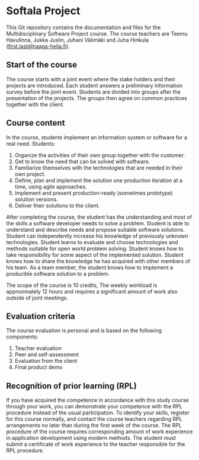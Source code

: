 # Softala Project

This Git repository contains the documentation and files for the Multidisciplinary Software Project course. The course teachers are Teemu Havulinna, Jukka Juslin, Juhani Välimäki and Juha Hinkula (first.last@haaga-helia.fi).

## Start of the course

The course starts with a joint event where the stake holders and their projects are introduced. Each student answers a preliminary information survey before the joint event. Students are divided into groups after the presentation of the projects. The groups then agree on common practices together with the client.

## Course content

In the course, students implement an information system or software for a real need. Students:

1. Organize the activities of their own group together with the customer.
2. Get to know the need that can be solved with software.
3. Familiarize themselves with the technologies that are needed in their own project.
4. Define, plan and implement the solution one production iteration at a time, using agile approaches.
5. Implement and present production-ready (sometimes prototype) solution versions.
6. Deliver their solutions to the client.

After completing the course, the student has the understanding and most of the skills a software developer needs to solve a problem. Student is able to understand and describe needs and propose suitable software solutions. Student can independently increase his knowledge of previously unknown technologies. Student learns to evaluate and choose technologies and methods suitable for open world problem solving. Student knows how to take responsibility for some aspect of the implemented solution. Student knows how to share the knowledge he has acquired with other members of his team. As a team member, the student knows how to implement a producible software solution to a problem.

The scope of the course is 10 credits, The weekly workload is approximately 12 hours and requires a significant amount of work also outside of joint meetings.


## Evaluation criteria

The course evaluation is personal and is based on the following components:
1. Teacher evaluation
2. Peer and self-assessment
3. Evaluation from the client
4. Final product demo

## Recognition of prior learning (RPL)

If you have acquired the competence in accordance with this study course through your work, you can demonstrate your competence with the RPL procedure instead of the usual participation. To identify your skills, register for this course normally, and contact the course teachers regarding RPL arrangements no later than during the first week of the course. The RPL procedure of the course requires corresponding amount of work experience in application development using modern methods. The student must submit a certificate of work experience to the teacher responsible for the RPL procedure.
